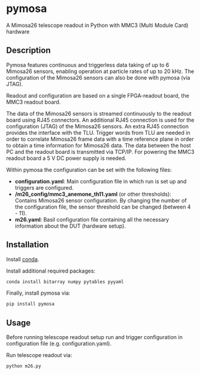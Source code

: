 # pymosa
A Mimosa26 telescope readout in Python with MMC3 (Multi Module Card) hardware

## Description

Pymosa features continuous and triggerless data taking of up to 6 Mimosa26 sensors, enabling operation at particle rates of up to 20 kHz.
The configuration of the Mimosa26 sensors can also be done with pymosa (via JTAG).

Readout and configuration are based on a single FPGA-readout board, the MMC3 readout board.

The data of the Mimosa26 sensors is streamed continuously to the readout board using RJ45 connectors. An additional RJ45 connection is used for the
configuration (JTAG) of the Mimosa26 sensors. An extra RJ45 connection provides the interface with the TLU.
Trigger words from TLU are needed in order to correlate Mimosa26 frame data with a time reference plane in order to obtain a time information for Mimosa26 data.
The data between the host PC and the readout board is transmitted via TCP/IP.
For powering the MMC3 readout board a 5 V DC power supply is needed.

Within pymosa the configuration can be set with the following files:

 - **configuration.yaml**:
   Main configuration file in which run is set up and triggers are configured.
 - **/m26_config/mmc3_anemone_th11.yaml** (or other thresholds):
   Contains Mimosa26 sensor configuration. By changing the number of the configuration file, the sensor threshold can be changed (between 4 - 11).
 - **m26.yaml**:
   Basil configuration file containing all the necessary information about the DUT (hardware setup).

## Installation
Install [conda](http://conda.pydata.org).

Install additional required packages:
```bash
conda install bitarray numpy pytables pyyaml
```

Finally, install pymosa via:
```bash
pip install pymosa
```

## Usage
Before running telescope readout setup run and trigger configuration in configuration file (e.g. configuration.yaml).

Run telescope readout via:
```bash
python m26.py
```
